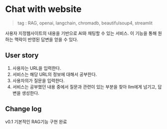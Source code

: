 # Chat with website
> tag : RAG, openai, langchain, chromadb, beautifulsoup4, streamlit

사용자 지정웹사이트의 내용을 기반으로 AI와 채팅할 수 있는 서비스. 이 기능을 통해 원하는 맥락이 반영된 답변을 얻을 수 있다. 

## User story

1. 사용자는 URL을 입력한다.
2. 서비스는 해당 URL의 정보에 대해서 공부한다.
3. 사용자의가 질문을 입력한다.
4. 서비스는 공부했던 내용 중에서 질문과 관련이 있는 부분을 찾아 llm에게 넘기고, 답변을 생성한다. 

## Change log
v0.1 기본적인 RAG기능 구현 완료